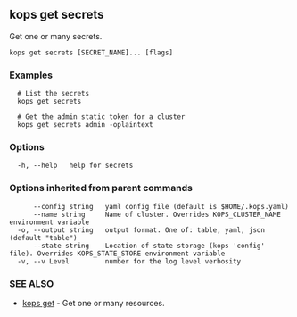 
<!--- This file is automatically generated by make gen-cli-docs; changes should be made in the go CLI command code (under cmd/kops) -->

## kops get secrets

Get one or many secrets.

```
kops get secrets [SECRET_NAME]... [flags]
```

### Examples

```
  # List the secrets
  kops get secrets
  
  # Get the admin static token for a cluster
  kops get secrets admin -oplaintext
```

### Options

```
  -h, --help   help for secrets
```

### Options inherited from parent commands

```
      --config string   yaml config file (default is $HOME/.kops.yaml)
      --name string     Name of cluster. Overrides KOPS_CLUSTER_NAME environment variable
  -o, --output string   output format. One of: table, yaml, json (default "table")
      --state string    Location of state storage (kops 'config' file). Overrides KOPS_STATE_STORE environment variable
  -v, --v Level         number for the log level verbosity
```

### SEE ALSO

* [kops get](kops_get.md)	 - Get one or many resources.

